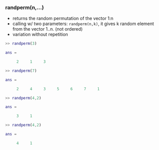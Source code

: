 ### randperm(n,...)
- returns the random permutation of the vector 1:n
- calling w/ two parameters: `randperm(n,k)`, it gives k random element 
from the vector 1..n. (not ordered)
- variation without repetition

```matlab
>> randperm(3)

ans =

     2     1     3

>> randperm(7)

ans =

     2     4     3     5     6     7     1

>> randperm(4,2)

ans =

     3     1

>> randperm(4,2)

ans =

     4     1

```


